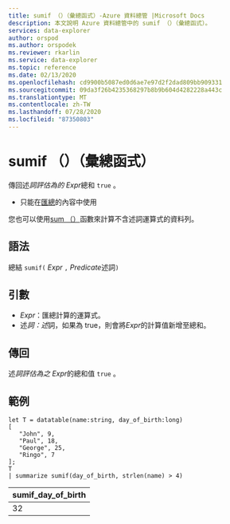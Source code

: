 ```yaml
---
title: sumif （）（彙總函式）-Azure 資料總管 |Microsoft Docs
description: 本文說明 Azure 資料總管中的 sumif （）（彙總函式）。
services: data-explorer
author: orspod
ms.author: orspodek
ms.reviewer: rkarlin
ms.service: data-explorer
ms.topic: reference
ms.date: 02/13/2020
ms.openlocfilehash: cd9900b5087ed0d6ae7e97d2f2dad809bb909331
ms.sourcegitcommit: 09da3f26b4235368297b8b9b604d4282228a443c
ms.translationtype: MT
ms.contentlocale: zh-TW
ms.lasthandoff: 07/28/2020
ms.locfileid: "87350803"
---
```

# <a name="sumif-aggregation-function"></a>sumif （）（彙總函式）

傳回述*詞評估為的* *Expr*總和 `true` 。

* 只能在[匯總](summarizeoperator.md)的內容中使用

您也可以使用[sum （）](sum-aggfunction.md)函數來計算不含述詞運算式的資料列。

## <a name="syntax"></a>語法

總結 `sumif(` *Expr* `,` *Predicate*述詞`)`

## <a name="arguments"></a>引數

* *Expr*：匯總計算的運算式。 
* 述*詞：述*詞，如果為 true，則會將*Expr*的計算值新增至總和。 

## <a name="returns"></a>傳回

述*詞評估為之* *Expr*的總和值 `true` 。

## <a name="example"></a>範例

```kusto
let T = datatable(name:string, day_of_birth:long)
[
   "John", 9,
   "Paul", 18,
   "George", 25,
   "Ringo", 7
];
T
| summarize sumif(day_of_birth, strlen(name) > 4)
```

|sumif_day_of_birth|
|----|
|32|